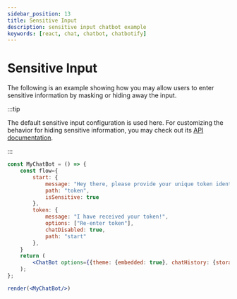 ```yaml
---
sidebar_position: 13
title: Sensitive Input
description: sensitive input chatbot example
keywords: [react, chat, chatbot, chatbotify]
---
```


# Sensitive Input

The following is an example showing how you may allow users to enter sensitive information by masking or hiding away the input.

:::tip

The default sensitive input configuration is used here. For customizing the behavior for hiding sensitive information, you may check out its [API documentation](/docs/api/bot_options#sensitiveinput).

:::

```jsx live noInline title=MyChatBot.js
const MyChatBot = () => {
	const flow={
		start: {
			message: "Hey there, please provide your unique token identifier!",
			path: "token",
			isSensitive: true
		},
		token: {
			message: "I have received your token!",
            options: ["Re-enter token"],
            chatDisabled: true,
            path: "start"
		},
	}
	return (
		<ChatBot options={{theme: {embedded: true}, chatHistory: {storageKey: "example_sensitive_info"}}} flow={flow}/>
	);
};

render(<MyChatBot/>)
```